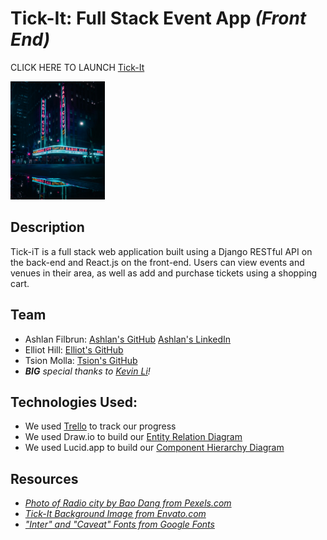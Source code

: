 # Tick-It: Full Stack Event App _(Front End)_

CLICK HERE TO LAUNCH <a href=''>Tick-It</a>

<img alt="A photo of Radio City Music Hall illuminated at night. Photo by Bao Dang from Pexels." src="https://github.com/ashfilbrun/Tick-itFrontEnd/blob/4d5149888874d405b7acd7f9e4cf4e0d5d278410/radio-city.jpg" width=30% height=60% />

## Description
Tick-iT is a full stack web application built using a Django RESTful API on the back-end and React.js on the front-end.
Users can view events and venues in their area, as well as add and purchase tickets using a shopping cart.

## Team
- Ashlan Filbrun: [Ashlan's GitHub](https://github.com/ashfilbrun) [Ashlan's LinkedIn]()
- Elliot Hill: [Elliot's GitHub](https://github.com/elliotvhill)
- Tsion Molla: [Tsion's GitHub](https://github.com/Tsion-oss)
- _**BIG** special thanks to [Kevin Li](https://github.com/kevinleet)!_

## Technologies Used:
- We used [Trello](https://trello.com/b/BBSNESHE/tick-it-full-stackathon-trello) to track our progress
- We used Draw.io to build our [Entity Relation Diagram](https://drive.google.com/file/d/19qQSasc2r3BXgyeW38QzjbCNFugeRScI/view?usp=sharing)
- We used Lucid.app to build our [Component Hierarchy Diagram](https://lucid.app/lucidchart/12b5d298-e443-459d-a601-8f230bcf9ced/edit?invitationId=inv_b4d7128e-e5e5-420b-be64-46cbb8a1462a&page=0_0#)


## Resources
- _[Photo of Radio city by Bao Dang from Pexels.com](https://www.pexels.com/photo/radio-city-music-hall-during-night-time-3700369/)_
- _[Tick-It Background Image from Envato.com](https://elements.envato.com/?irgwc=1&clickid=x0bWyIX9XxyNWaMzSlQr3zPQUkFz9111yVy2V00&iradid=298927&utm_campaign=elements_af_1787088&iradtype=ONLINE_TRACKING_LINK&irmptype=mediapartner&utm_medium=affiliate&utm_source=impact_radius&mp=Shashank)_
- _["Inter" and "Caveat" Fonts from Google Fonts](https://fonts.google.com/)_
